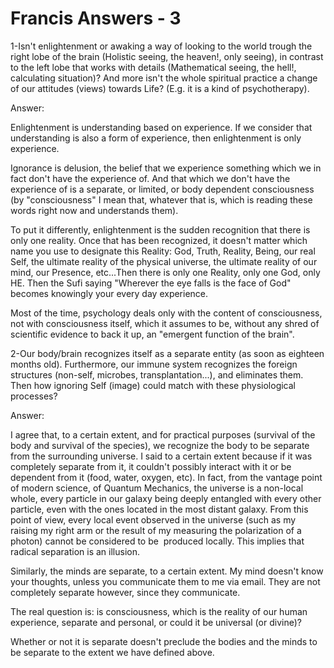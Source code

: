 # Francis Answers - 3



  







1-Isn't enlightenment or awaking a way of looking to the world trough the right lobe of the brain (Holistic seeing, the heaven!, only seeing), in contrast to the left lobe that works with details (Mathematical seeing, the hell!, calculating situation)? And more isn't the whole spiritual practice a change of our attitudes (views) towards Life? (E.g. it is a kind of psychotherapy).





  







Answer:





  







Enlightenment is understanding based on experience. If we consider that understanding is also a form of experience, then enlightenment is only experience.





Ignorance is delusion, the belief that we experience something which we in fact don't have the experience of. And that which we don't have the experience of is a separate, or limited, or body dependent consciousness (by &quot;consciousness&quot; I mean that, whatever that is, which is reading these words right now and understands them).





  







To put it differently, enlightenment is the sudden recognition that there is only one reality. Once that has been recognized, it doesn't matter which name you use to designate this Reality: God, Truth, Reality, Being, our real Self, the ultimate reality of the physical universe, the ultimate reality of our mind, our Presence, etc...Then there is only one Reality, only one God, only HE. Then the Sufi saying &quot;Wherever the eye falls is the face of God&quot; becomes knowingly your every day experience.





  







Most of the time, psychology deals only with the content of consciousness, not with consciousness itself, which it assumes to be, without any shred of scientific evidence to back it up, an &quot;emergent function of the brain&quot;.





  







2-Our body/brain recognizes itself as a separate entity (as soon as eighteen months old). Furthermore, our immune system recognizes the foreign structures (non-self, microbes, transplantation...), and eliminates them. Then how ignoring Self (image) could match with these physiological processes?&nbsp;





  







Answer:





  







I agree that, to a certain extent, and for practical purposes (survival of the body and survival of the species), we recognize the body to be separate from the surrounding universe. I said to a certain extent because if it was completely separate from it, it couldn't possibly interact with it or be dependent from it (food, water, oxygen, etc). In fact, from the vantage point of modern science, of Quantum Mechanics, the universe is a non-local whole, every particle in our galaxy being deeply entangled with every other particle, even with the ones located in the most distant galaxy. From this point of view, every local event observed in the universe (such as my raising my right arm or the result of my measuring the polarization of a photon) cannot be considered to be&nbsp; produced locally. This implies that radical separation is an illusion.





  







Similarly, the minds are separate, to a certain extent. My mind doesn't know your thoughts, unless you communicate them to me via email. They are not completely separate however, since they communicate.





  







The real question is: is consciousness, which is the reality of our human experience, separate and personal, or could it be universal (or divine)?&nbsp;





  







Whether or not it is separate doesn't preclude the bodies and the minds to be separate to the extent we have defined above.





  








